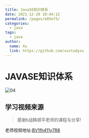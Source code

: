 ```yaml
---
title: JavaSE知识体系
date: 2021-12-20 18:44:12
permalink: /pages/e05ef5/
categories: 
  - java
tags: 
  - java
author: 
  name: Xu
  link: https://github.com/xustudyxu
---
```

# JAVASE知识体系

![04](https://cdn.staticaly.com/gh/xustudyxu/image-hosting@master/studynotes/java/images/11/04.png)

## 学习视频来源

> 感谢b战韩顺平老师的课程与分享!

老师视频地址:[BV1fh411y7R8](https://www.bilibili.com/video/BV1fh411y7R8/?spm_id_from=333.788.video.desc.click)




